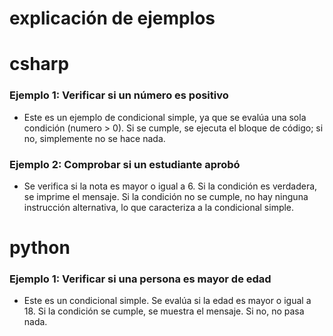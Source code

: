# explicación de ejemplos 
# csharp
### Ejemplo 1: Verificar si un número es positivo
- Este es un ejemplo de condicional simple, ya que se evalúa una sola condición (numero > 0). Si se cumple, se ejecuta el bloque de código; si no, simplemente no se hace nada.
### Ejemplo 2: Comprobar si un estudiante aprobó
- Se verifica si la nota es mayor o igual a 6. Si la condición es verdadera, se imprime el mensaje. Si la condición no se cumple, no hay ninguna instrucción alternativa, lo que caracteriza a la condicional simple.
# python
### Ejemplo 1: Verificar si una persona es mayor de edad
- Este es un condicional simple. Se evalúa si la edad es mayor o igual a 18. Si la condición se cumple, se muestra el mensaje. Si no, no pasa nada.
